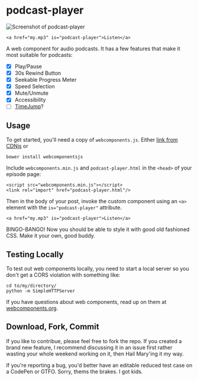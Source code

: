 # podcast-player

![Screenshot of podcast-player](https://s3.amazonaws.com/f.cl.ly/items/3Q47193Z0f00142R0O42/1d0pzyOUeVH2-d1m77Vxx9QkL0vexZ5bJNbyEGRCfbY.png)

```
<a href="my.mp3" is="podcast-player">Listen</a>
```

A web component for audio podcasts. It has a few features that make it most suitable for podcasts:

- [x] Play/Pause
- [x] 30s Rewind Button
- [x] Seekable Progress Meter
- [x] Speed Selection
- [x] Mute/Unmute
- [x] Accessibility
- [ ] [TimeJump](http://davatron5000.github.io/TimeJump/)?

## Usage

To get started, you'll need a copy of `webcomponents.js`. Either [link from CDNjs](https://cdnjs.com/libraries/webcomponentsjs) or

```
bower install webcomponentsjs
```

Include `webcomponents.min.js` and `podcast-player.html` in the `<head>` of your episode page:

```
<script src="webcomponents.min.js"></script>
<link rel="import" href="podcast-player.html"/>
```

Then in the body of your post, invoke the custom component using an `<a>` element with the `is="podcast-player"` attribute.

```
<a href="my.mp3" is="podcast-player">Listen</a>
```

BINGO-BANGO! Now you should be able to style it with good old fashioned CSS. Make it your own, good buddy.

## Testing Locally

To test out web components locally, you need to start a local server so you don't get a CORS violation with something like:

```
cd to/my/directory/
python -m SimpleHTTPServer
```

If you have questions about web components, read up on them at [webcomponents.org](http://webcomponents.org/).

## Download, Fork, Commit
If you like to contribue, please feel free to fork the repo. If you created a brand new feature, I recommend discussing it in an issue first rather wasting your whole weekend working on it, then Hail Mary'ing it my way.

If you're reporting a bug, you'd better have an editable reduced test case on a CodePen or GTFO. Sorry, thems the brakes. I got kids.
